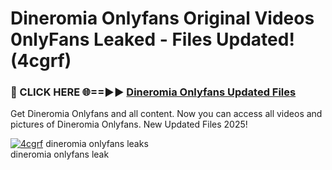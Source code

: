 # Dineromia Onlyfans Original Videos 0nlyFans Leaked - Files Updated! (4cgrf)

<h3>🔴 CLICK HERE 🌐==►► <a href="https://tinyurl.com/2jnfzry5" rel="nofollow">Dineromia Onlyfans Updated Files</a></h3>

Get Dineromia Onlyfans and all content. Now you can access all videos and pictures of Dineromia Onlyfans. New Updated Files 2025!

[![4cgrf](https://i.imgur.com/GyGTBgg.gif)](https://tinyurl.com/2jnfzry5)
dineromia onlyfans leaks<br>
dineromia onlyfans leak